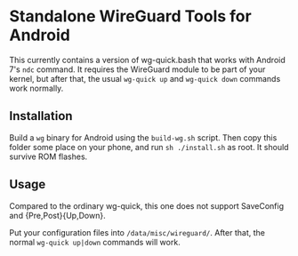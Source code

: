 # Standalone WireGuard Tools for Android

This currently contains a version of wg-quick.bash that works with
Android 7's `ndc` command. It requires the WireGuard module to be
part of your kernel, but after that, the usual `wg-quick up` and
`wg-quick down` commands work normally.

## Installation

Build a `wg` binary for Android using the `build-wg.sh` script.
Then copy this folder some place on your phone, and run `sh ./install.sh`
as root. It should survive ROM flashes.

## Usage

Compared to the ordinary wg-quick, this one does not support SaveConfig
and {Pre,Post}{Up,Down}.

Put your configuration files into `/data/misc/wireguard/`. After that,
the normal `wg-quick up|down` commands will work.
